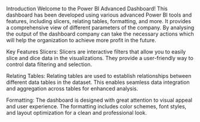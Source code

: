 Introduction
Welcome to the Power BI Advanced Dashboard! This dashboard has been developed using various advanced Power BI tools and features, including slicers, relating tables, formatting, and more. It provides a comprehensive view of different parameters of the company. By analysing the output of the dashboard company can take the necessary actions which will help the organization to achieve more profit in the future.

Key Features
Slicers: Slicers are interactive filters that allow you to easily slice and dice data in the visualizations. They provide a user-friendly way to control data filtering and selection.

Relating Tables: Relating tables are used to establish relationships between different data tables in the dataset. This enables seamless data integration and aggregation across tables for enhanced analysis.

Formatting: The dashboard is designed with great attention to visual appeal and user experience. The formatting includes color schemes, font styles, and layout optimization for a clean and professional look.
